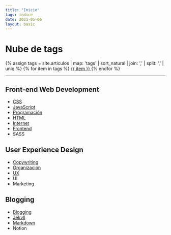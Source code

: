 ```yaml
---
title: "Inicio"
tags: indice
date: 2021-05-06
layout: basic
---
```


# Nube de tags

<p class="tag-nube">
{% assign tags =  site.articulos | map: 'tags' | sort_natural | join: ','  | split: ',' | uniq %}
{% for item in tags %}
  <a href="/blog-de-bolsillo/tag/{{ item }}">
    <span class="tag-highligher">
      <span class="tag-cuadro">{{ item }}</span>
    </span>
  </a>
{% endfor %}
</p>

---

## Front-end Web Development
- [CSS](0/css)
- [JavaScript](0/javascript)
- [Programación](0/programacion)
- [HTML](0/html)
- [Internet](0/internet)
- [Frontend](0/frontend)
- SASS

## User Experience Design
- [Copywriting](0/copywriting)
- [Organización](0/organizacion)
- [UX](0/ux)
- UI
- Marketing

## Blogging
- [Blogging](0/blog)
- [Jekyll](0/jekyll)
- [Markdown](0/markdown)
- Notion